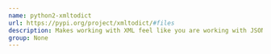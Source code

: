 ```yaml
---
name: python2-xmltodict
url: https://pypi.org/project/xmltodict/#files
description: Makes working with XML feel like you are working with JSON.
group: None
---
```

